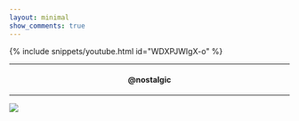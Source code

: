 ```yaml
---
layout: minimal
show_comments: true
---
```


{% include snippets/youtube.html id="WDXPJWIgX-o" %}

---

<h4> <p align="center"> @nostalgic </p> </h4>

---

![](https://is.gd/uVvIMS)
